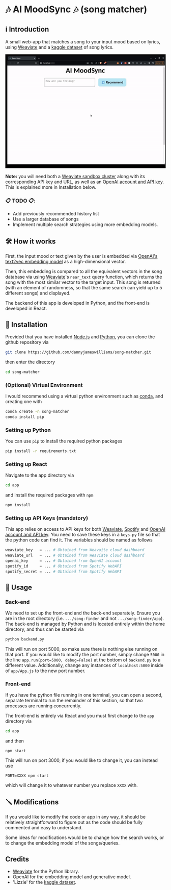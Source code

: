 # 🎶 AI MoodSync 🎶 (song matcher)

## ℹ Introduction

A small web-app that matches a song to your input mood based on lyrics, using [Weaviate](https://weaviate.io/) and a [kaggle dataset](https://www.kaggle.com/datasets/elizzyliu/song-lyrics) of song lyrics.

![til](https://raw.githubusercontent.com/dannyjameswilliams/song-matcher/main/example.gif)

**Note:** you will need both a [Weaviate sandbox cluster](https://weaviate.io/developers/wcs/quickstart#sandbox-clusters) along with its corresponding API key and URL, as well as an [OpenAI account and API key](https://platform.openai.com/docs/overview). This is explained more in Installation below.

### 📋 TODO 📋:
 - Add previously recommended history list
 - Use a larger database of songs
 - Implement multiple search strategies using more embedding models.

## 🛠 How it works

First, the input mood or text given by the user is embedded via [OpenAI's text2vec embedding model](https://platform.openai.com/docs/guides/embeddings) as a high-dimensional vector.

Then, this embedding is compared to all the equivalent vectors in the song database via using [Weaviate](https://weaviate.io/)'s `near_text` query function, which returns the song with the most similar vector to the target input. This song is returned (with an element of randomness, so that the same search can yield up to 5 different songs) and displayed.

The backend of this app is developed in Python, and the front-end is developed in React.

## 🚀 Installation

Provided that you have installed [Node.js](https://nodejs.org/en/download/package-manager) and [Python](https://www.python.org/downloads/), you can clone the github repository via
```bash
git clone https://github.com/dannyjameswilliams/song-matcher.git 
```
then enter the directory
```bash
cd song-matcher
```

### (Optional) Virtual Environment
I would recommend using a virtual python environment such as [conda](https://conda.io/projects/conda/en/latest/user-guide/getting-started.html), and creating one with
```bash
conda create -n song-matcher
conda install pip
```

### Setting up Python
You can use `pip` to install the required python packages
```bash
pip install -r requirements.txt
```

### Setting up React
Navigate to the app directory via
```bash
cd app
```
and install the required packages with `npm`
```bash
npm install 
```

### Setting up API Keys (mandatory)

This app relies on access to API keys for both [Weaviate](https://weaviate.io/developers/wcs/quickstart#sandbox-clusters), [Spotify](https://developer.spotify.com/documentation/web-api) and [OpenAI account and API key](https://platform.openai.com/docs/overview). You need to save these keys in a `keys.py` file so that the python code can find it. The variables should be named as follows

```python
weaviate_key   = ... # Obtained from Weavaite cloud dashboard
weaviate_url   = ... # Obtained from Weaviate cloud dashboard
openai_key     = ... # Obtained from OpenAI account
spotify_id     = ... # Obtained from Spotify WebAPI
spotify_secret = ... # Obtained from Spotify WebAPI
```


## 🔦 Usage


### Back-end

We need to set up the front-end and the back-end separately. Ensure you are in the root directory (i.e. `.../song-finder` and not `.../song-finder/app`). The back-end is managed by Python and is located entirely within the home directory, and thus can be started via
```bash
python backend.py
```
This will run on port 5000, so make sure there is nothing else running on that port. If you would like to modify the port number, simply change `5000` in the line `app.run(port=5000, debug=False)` at the bottom of `backend.py` to a different value. Additionally, change any instances of `localhost:5000` inside of `app/App.js` to the new port number.

### Front-end

If you have the python file running in one terminal, you can open a second, separate terminal to run the remainder of this section, so that two processes are running concurrently.

The front-end is entirely via React and you must first change to the `app` directory via
```bash
cd app
```
and then
```
npm start
```
This will run on port 3000, if you would like to change it, you can instead use 
```
PORT=XXXX npm start
```
which will change it to whatever number you replace `XXXX` with.

## 🪛 Modifications

If you would like to modify the code or app in any way, it should be relatively straightforward to figure out as the code should be fully commented and easy to understand.

Some ideas for modifications would be to change how the search works, or to change the embedding model of the songs/queries.


## Credits

- [Weaviate](https://weaviate.io/) for the Python library.
- OpenAI for the embedding model and generative model.
- 'Lizzie' for the [kaggle dataset](https://www.kaggle.com/datasets/elizzyliu/song-lyrics).


